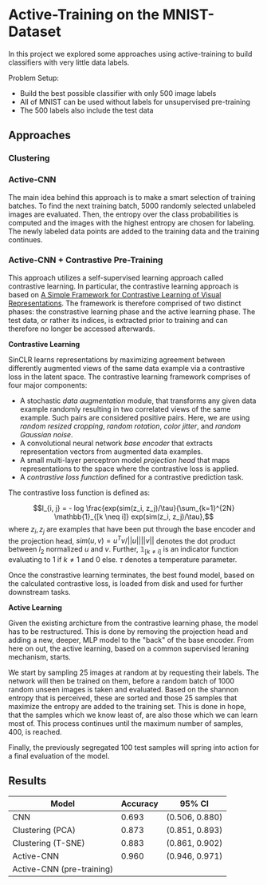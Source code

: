 # Active-Training on the MNIST-Dataset

In this project we explored some approaches using active-training to build classifiers with very little data labels.

Problem Setup:
- Build the best possible classifier with only 500 image labels
- All of MNIST can be used without labels for unsupervised pre-training
- The 500 labels also include the test data

## Approaches

### Clustering

### Active-CNN

The main idea behind this approach is to make a smart selection of training batches.
To find the next training batch, 5000 randomly selected unlabeled images are evaluated.
Then, the entropy over the class probabilities is computed and the images with the highest entropy are chosen for labeling.
The newly labeled data points are added to the training data and the training continues.

### Active-CNN + Contrastive Pre-Training

This approach utilizes a self-supervised learning approach called contrastive learning. In particular, the contrastive learning approach is based on [A Simple Framework for Contrastive Learning of Visual Representations](https://arxiv.org/abs/2002.05709). The framework is therefore comprised of two distinct phases: the constrastive learning phase and the active learning phase. The test data, or rather its indices, is extracted prior to training and can therefore no longer be accessed afterwards.

**Contrastive Learning**

SinCLR learns representations by maximizing agreement between differently augmented views of the same data example via a contrastive loss in the latent space. The contrastive learning framework comprises of four major components:
- A stochastic *data augmentation* module, that transforms any given data example randomly resulting in two correlated views of the same example. Such pairs are considered positive pairs. Here, we are using *random resized cropping*, *random rotation*, *color jitter*, and *random Gaussian noise*.
- A convolutional neural network *base encoder* that extracts representation vectors from augmented data examples.
- A small multi-layer perceptron model *projection head* that maps representations to the space where the contrastive loss is applied.
- A *contrastive loss function* defined for a contrastive prediction task. 

The contrastive loss function is defined as:

$$l_{i, j} = - log \frac{exp(sim(z_i, z_j)/\tau}{\sum_{k=1}^{2N} \mathbb{1}_{[k \neq i]} exp(sim(z_i, z_j)/\tau},$$
where $`z_i, z_j`$ are examples that have been put through the base encoder and the projection head, $`sim(u, v) = u^T v / ||u||||v||`$ denotes the dot product between $`l_2`$ normalized $`u`$ and $`v`$. Further, $`\mathbb{1}_{[k \neq i]}`$ is an indicator function evaluating to $`1`$ if $`k \neq 1`$ and $`0`$ else. $`\tau`$ denotes a temperature parameter. 

Once the constrastive learning terminates, the best found model, based on the calculated contrastive loss, is loaded from disk and used for further downstream tasks.

**Active Learning**

Given the existing archicture from the contrastive learning phase, the model has to be restructured. This is done by removing the projection head and adding a new, deeper, MLP model to the "back" of the base encoder. From here on out, the active learning, based on a common supervised leraning mechanism, starts. 

We start by sampling 25 images at random at by requesting their labels. The network will then be trained on them, before a random batch of 1000 random unseen images is taken and evaluated. Based on the shannon entropy that is perceived, these are sorted and those 25 samples that maximize the entropy are added to the training set. This is done in hope, that the samples which we know least of, are also those which we can learn most of. This process continues until the maximum number of samples, 400, is reached. 

Finally, the previously segregated 100 test samples will spring into action for a final evaluation of the model.


## Results

| Model                     | Accuracy | 95% CI         |
|---------------------------|----------|----------------|
| CNN                       | 0.693    | (0.506, 0.880) |
| Clustering (PCA)          | 0.873    | (0.851, 0.893) |
| Clustering (T-SNE)        | 0.883    | (0.861, 0.902) |
| Active-CNN                | 0.960    | (0.946, 0.971) |
| Active-CNN (pre-training) |          |                |
